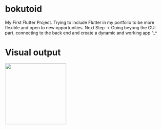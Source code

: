 # bokutoid

My First Flutter Project. Trying to include Flutter in my portfolio to be more flexible and open to new opportunities.
Next Step -> Going beyong the GUI part, connecting to the back end and create a dynamic and working app ^_^

# Visual output
<img src = "https://github.com/user-attachments/assets/37049155-a577-4473-a78a-ab9aaff1b32e" width = "200">


